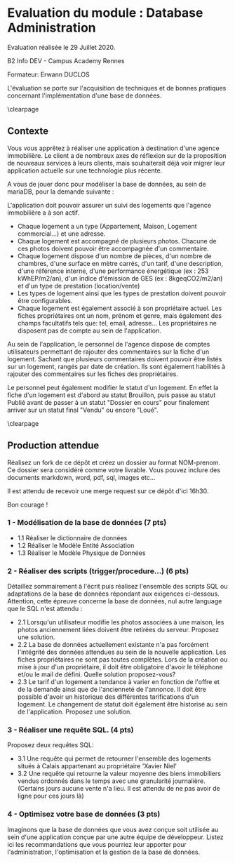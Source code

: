 # Evaluation du module : Database Administration
Evaluation réalisée le 29 Juillet 2020.

B2 Info DEV - Campus Academy Rennes

Formateur: Erwann DUCLOS

L'évaluation se porte sur l'acquisition de techniques et de bonnes pratiques concernant l'implémentation d'une base de données.

\clearpage
## Contexte

Vous vous apprêtez à réaliser une application à destination d'une agence immobilière.
Le client a de nombreux axes de réflexion sur de la proposition de nouveaux services à leurs clients,  mais souhaiterait déjà voir migrer leur application actuelle sur une technologie plus récente. 

A vous de jouer donc pour modéliser la base de données, au sein de mariaDB, pour la demande suivante :

L'application doit pouvoir assurer un suivi des logements que l'agence immobilière a à son actif. 

* Chaque logement a un type (Appartement, Maison, Logement commercial...) et une adresse.
* Chaque logement est accompagné de plusieurs photos. Chacune de ces photos doivent pouvoir être accompagnée d'un commentaire. 
* Chaque logement dispose d'un nombre de pièces, d'un nombre de chambres, d'une surface en mètre carrés, d'un tarif, d'une description, d'une référence interne, d'une performance énergétique (ex : 253 kWhEP/m2/an), d'un indice d'émission de GES (ex : 8kgeqCO2/m2/an) et d'un type de prestation (location/vente)
* Les types de logement ainsi que les types de prestation doivent pouvoir être configurables.
* Chaque logement est également associé à son propriétaire actuel. Les fiches propriétaires ont un nom, prénom et genre, mais également des champs facultatifs tels que: tel, email, adresse... Les propriétaires ne disposent pas de compte au sein de l'application.

Au sein de l'application, le personnel de l'agence dispose de comptes utilisateurs permettant de rajouter des commentaires sur la fiche d'un logement. Sachant que plusieurs commentaires doivent pouvoir être listés sur un logement, rangés par date de création.
Ils sont également habilités à rajouter des commentaires sur les fiches des propriétaires.

Le personnel peut également modifier le statut d'un logement. En effet la fiche d'un logement est d'abord au statut Brouillon, puis passe au statut Publié avant de passer à un statut "Dossier en cours" pour finalement arriver sur un statut final "Vendu" ou encore "Loué".

\clearpage
## Production attendue

Réalisez un fork de ce dépôt et créez un dossier au format NOM-prenom. Ce dossier sera considéré comme votre livrable. Vous pouvez inclure des documents markdown, word, pdf, sql, images etc...

Il est attendu de recevoir une merge request sur ce dépôt d'ici 16h30. 

Bon courage !

### 1 - Modélisation de la base de données (7 pts)

 - 1.1 Réaliser le dictionnaire de données
 - 1.2 Réaliser le Modèle Entité Association
 - 1.3 Réaliser le Modèle Physique de Données

### 2 - Réaliser des scripts (trigger/procedure...) (6 pts)

Détaillez sommairement à l'écrit puis réalisez l'ensemble des scripts SQL ou adaptations de la base de données répondant aux exigences ci-dessous. Attention, cette épreuve concerne la base de données, nul autre language que le SQL n'est attendu : 

 - 2.1 Lorsqu'un utilisateur modifie les photos associées à une maison, les photos anciennement liées doivent être retirées du serveur. Proposez une solution.
 - 2.2 La base de données actuellement existante n'a pas forcément l'intégrité des données attendues au sein de la nouvelle application. Les fiches propriétaires ne sont pas toutes complètes. Lors de la création ou mise à jour d'un propriétaire, il doit être obligatoire d'avoir le téléphone et/ou le mail de défini. Quelle solution proposez-vous?
 - 2.3 Le tarif d'un logement a tendance à varier en fonction de l'offre et de la demande ainsi que de l'ancienneté de l'annonce. Il doit être possible d'avoir un historique des différentes tarifications d'un logement. Le changement de statut doit également être historisé au sein de l'application. Proposez une solution.

### 3 - Réaliser une requête SQL. (4 pts)

Proposez deux requêtes SQL:

- 3.1 Une requête qui permet de retourner l'ensemble des logements situés à Calais appartenant au propriétaire 'Xavier Niel'
- 3.2 Une requête qui retourne la valeur moyenne des biens immobiliers vendus ordonnés dans le temps avec une granularité journalière. (Certains jours aucune vente n'a lieu. Il est attendu de ne pas avoir de ligne pour ces jours là)

### 4 - Optimisez votre base de données (3 pts)

Imaginons que la base de données que vous avez conçue soit utilisée au sein d'une application conçue par une autre équipe de développeur.
Listez ici les recommandations que vous pourriez leur apporter pour l'administration, l'optimisation et la gestion de la base de données.
 
